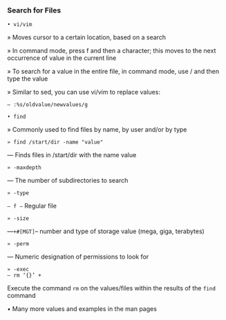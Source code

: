 
### Search for Files
```
• vi/vim
```
» Moves cursor to a certain location, based on a search

» In command mode, press f and then a character; this moves to the next occurrence of value in
the current line

» To search for a value in the entire file, in command mode, use / and then type the value

» Similar to sed, you can use vi/vim to replace values:

```
— :%s/oldvalue/newvalues/g
```

```
• find
```

» Commonly used to find files by name, by user and/or by type

```
» find /start/dir -name "value"
```

— Finds files in /start/dir with the name value

```
» -maxdepth
```

— The number of subdirectories to search

```
» -type
```

```— f –``` Regular file

```
» -size
```

—``` +#[MGT] ```– number and type of storage value (mega, giga, terabytes)

```
» -perm
```

— Numeric designation of permissions to look for

```
» -exec
— rm ‘{}’ +
```

Execute the command ```rm``` on the values/files within the results of the ```find``` command


• Many more values and examples in the man pages

